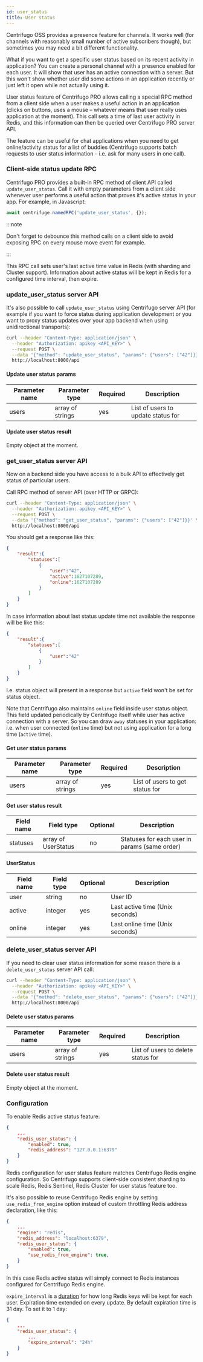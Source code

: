```yaml
---
id: user_status
title: User status
---
```


Centrifugo OSS provides a presence feature for channels. It works well (for channels with reasonably small number of active subscribers though), but sometimes you may need a bit different functionality.

What if you want to get a specific user status based on its recent activity in application? You can create a personal channel with a presence enabled for each user. It will show that user has an active connection with a server. But this won't show whether user did some actions in an application recently or just left it open while not actually using it.

User status feature of Centrifugo PRO allows calling a special RPC method from a client side when a user makes a useful action in an application (clicks on buttons, uses a mouse – whatever means that user really uses application at the moment). This call sets a time of last user activity in Redis, and this information can then be queried over Centrifugo PRO server API.

The feature can be useful for chat applications when you need to get online/activity status for a list of buddies (Centrifugo supports batch requests to user status information – i.e. ask for many users in one call).

### Client-side status update RPC

Centrifugo PRO provides a built-in RPC method of client API called `update_user_status`. Call it with empty parameters from a client side whenever user performs a useful action that proves it's active status in your app. For example, in Javascript:

```javascript
await centrifuge.namedRPC('update_user_status', {});
```

:::note

Don't forget to debounce this method calls on a client side to avoid exposing RPC on every mouse move event for example.

:::

This RPC call sets user's last active time value in Redis (with sharding and Cluster support). Information about active status will be kept in Redis for a configured time interval, then expire.

### update_user_status server API

It's also possible to call `update_user_status` using Centrifugo server API (for example if you want to force status during application development or you want to proxy status updates over your app backend when using unidirectional transports):

```bash
curl --header "Content-Type: application/json" \
  --header "Authorization: apikey <API_KEY>" \
  --request POST \
  --data '{"method": "update_user_status", "params": {"users": ["42"]}}' \
  http://localhost:8000/api
```

#### Update user status params

| Parameter name | Parameter type | Required | Description  |
| -------------- | -------------- | ------------ | ---- |
| users       | array of strings  | yes | List of users to update status for  |

#### Update user status result

Empty object at the moment.

### get_user_status server API

Now on a backend side you have access to a bulk API to effectively get status of particular users.

Call RPC method of server API (over HTTP or GRPC):

```bash
curl --header "Content-Type: application/json" \
  --header "Authorization: apikey <API_KEY>" \
  --request POST \
  --data '{"method": "get_user_status", "params": {"users": ["42"]}}' \
  http://localhost:8000/api
```

You should get a response like this:

```json
{
    "result":{
        "statuses":[
            {
                "user":"42",
                "active":1627107289,
                "online":1627107289
            }
        ]
    }
}
```

In case information about last status update time not available the response will be like this:

```json
{
    "result":{
        "statuses":[
            {
                "user":"42"
            }
        ]
    }
}
```

I.e. status object will present in a response but `active` field won't be set for status object.

Note that Centrifugo also maintains `online` field inside user status object. This field updated periodically by Centrifugo itself while user has active connection with a server. So you can draw `away` statuses in your application: i.e. when user connected (`online` time) but not using application for a long time (`active` time).

#### Get user status params

| Parameter name | Parameter type | Required | Description  |
| -------------- | -------------- | ------------ | ---- |
| users       | array of strings  | yes | List of users to get status for  |

#### Get user status result

| Field name   | Field type     | Optional | Description  |
| -------------- | -------------- | ------ | ------------ |
| statuses       | array of UserStatus  | no | Statuses for each user in params (same order)        |

#### UserStatus

| Field name   | Field type     | Optional | Description  |
| -------------- | -------------- | ------ | ------------ |
| user       | string  | no | User ID        |
| active       | integer  | yes | Last active time (Unix seconds)    |
| online       | integer  | yes | Last online time (Unix seconds)    |

### delete_user_status server API

If you need to clear user status information for some reason there is a `delete_user_status` server API call:

```bash
curl --header "Content-Type: application/json" \
  --header "Authorization: apikey <API_KEY>" \
  --request POST \
  --data '{"method": "delete_user_status", "params": {"users": ["42"]}}' \
  http://localhost:8000/api
```

#### Delete user status params

| Parameter name | Parameter type | Required | Description  |
| -------------- | -------------- | ------------ | ---- |
| users       | array of strings  | yes | List of users to delete status for  |

#### Delete user status result

Empty object at the moment.

### Configuration

To enable Redis active status feature:

```json title="config.json"
{
    ...
    "redis_user_status": {
        "enabled": true,
        "redis_address": "127.0.0.1:6379"
    }
}
```

Redis configuration for user status feature matches Centrifugo Redis engine configuration. So Centrifugo supports client-side consistent sharding to scale Redis, Redis Sentinel, Redis Cluster for user status feature too.

It's also possible to reuse Centrifugo Redis engine by setting `use_redis_from_engine` option instead of custom throttling Redis address declaration, like this:

```json title="config.json"
{
    ...
    "engine": "redis",
    "redis_address": "localhost:6379",
    "redis_user_status": {
        "enabled": true,
        "use_redis_from_engine": true,
    }
}
```

In this case Redis active status will simply connect to Redis instances configured for Centrifugo Redis engine.

`expire_interval` is a [duration](../server/configuration.md#setting-time-duration-options) for how long Redis keys will be kept for each user. Expiration time extended on every update. By default expiration time is 31 day. To set it to 1 day:

```json title="config.json"
{
    ...
    "redis_user_status": {
        ...
        "expire_interval": "24h"
    }
}
```
